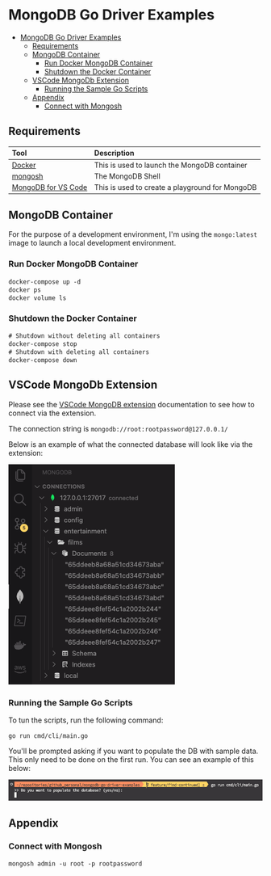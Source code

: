 # MongoDB Go Driver Examples

- [MongoDB Go Driver Examples](#mongodb-go-driver-examples)
  - [Requirements](#requirements)
  - [MongoDB Container](#mongodb-container)
    - [Run Docker MongoDB Container](#run-docker-mongodb-container)
    - [Shutdown the Docker Container](#shutdown-the-docker-container)
  - [VSCode MongoDb Extension](#vscode-mongodb-extension)
    - [Running the Sample Go Scripts](#running-the-sample-go-scripts)
  - [Appendix](#appendix)
    - [Connect with Mongosh](#connect-with-mongosh)

## Requirements

| Tool                                                                                              | Description                                     |
| :------------------------------------------------------------------------------------------------ | :---------------------------------------------- |
| [Docker](https://www.docker.com/products/docker-desktop/)                                         | This is used to launch the MongoDB container    |
| [mongosh](https://www.mongodb.com/docs/mongodb-shell/)                                            | The MongoDB Shell                               |
| [MongoDB for VS Code](https://marketplace.visualstudio.com/items?itemName=mongodb.mongodb-vscode) | This is used to create a playground for MongoDB |

## MongoDB Container

For the purpose of a development environment, I'm using the `mongo:latest` image
to launch a local development environment.

### Run Docker MongoDB Container

```shell
docker-compose up -d
docker ps
docker volume ls
```

### Shutdown the Docker Container

```shell
# Shutdown without deleting all containers
docker-compose stop
# Shutdown with deleting all containers
docker-compose down
```

## VSCode MongoDb Extension

Please see the [VSCode MongoDB extension](https://code.visualstudio.com/docs/azure/mongodb)
documentation to see how to connect via the extension.

The connection string is `mongodb://root:rootpassword@127.0.0.1/`

Below is an example of what the connected database will look like via the
extension:

![MongodbExtention](./img/mongodb_extension.png)

### Running the Sample Go Scripts

To tun the scripts, run the following command:

```shell
go run cmd/cli/main.go
```

You'll be prompted asking if you want to populate the DB with sample data. This
only need to be done on the first run. You can see an example of this below:

![UserPrompt](./img/user_prompt.png)

## Appendix

### Connect with Mongosh

```shell
mongosh admin -u root -p rootpassword
```
